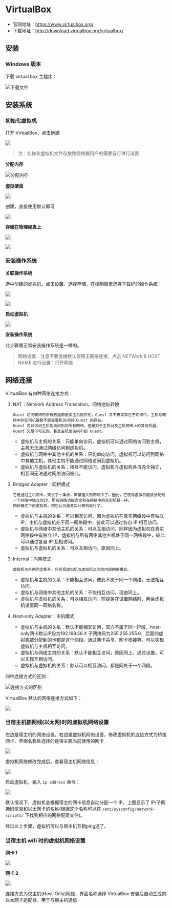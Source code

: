 # VirtualBox

- 官网地址：<https://www.virtualbox.org/>
- 下载地址：<http://download.virtualbox.org/virtualbox/>

## 安装

### Windows 版本

下载 virtual box 主程序：

![下载文件](images/README-20210311150457.png)

## 安装系统

### 初始化虚拟机

打开 VirtualBox，点击新建

![](images/README-20210311151930.png)

> 注：名称和虚拟机文件存放路径根据用户的需要自行进行设置

**分配内存**

![分配内存](images/README-20210311152203.png)

**虚拟硬盘**

![](images/README-20210311152323.png)

创建，直接使用默认即可

![](images/README-20210311152431.png)

**存储在物理硬盘上**

![](images/README-20210311152514.png)

![](images/README-20210311152555.png)

### 安装操作系统

**关联操作系统**

选中创建的虚拟机，点击设置，选择存储，在控制器里选择下载好的操作系统：

![](images/README-20210311153942.png)

![](images/README-20210311155802.png)

**启动虚拟机**

![](images/README-20210311155745.png)

**安装操作系统**

此步骤跟正常安装操作系统是一样的。

> 网络设置，注意不要直接默认使用无网络连接，点击 NETWork & HOST NAME 进行设置：打开网络

## 网络连接

VirtualBox 有四种网络连接方式：

1. NAT：Network Address Translation，网络地址转换
   ```
   Guest 访问网络的所有数据都是由主机提供的，Guest 并不真实存在于网络中，主机与网络中的任何机器都不能查看和访问到 Guest 的存在。
   Guest 可以访问主机能访问到的所有网络，但是对于主机以及主机网络上的其他机器，Guest 又是不可见的，甚至主机也访问不到 Guest。
   ```

   - 虚拟机与主机的关系：只能单向访问，虚拟机可以通过网络访问到主机，主机无法通过网络访问到虚拟机。
   - 虚拟机与网络中其他主机的关系：只能单向访问，虚拟机可以访问到网络中其他主机，其他主机不能通过网络访问到虚拟机。
   - 虚拟机与虚拟机的关系：相互不能访问，虚拟机与虚拟机各自完全独立，相互间无法通过网络访问彼此。
2. Bridged Adapter：网桥模式
   ```
   它是通过主机网卡，架设了一条桥，直接连入到网络中了。因此，它使得虚拟机能被分配到一个网络中独立的IP，所有网络功能完全和在网络中的真实机器一样。
   网桥模式下的虚拟机，把它认为是真实计算机就行了。
   ```
   
   - 虚拟机与主机的关系：可以相互访问，因为虚拟机在真实网络段中有独立 IP，主机与虚拟机处于同一网络段中，彼此可以通过各自 IP 相互访问。
   - 虚拟机与网络中其他主机的关系：可以互相访问，同样因为虚拟机在真实网络段中有独立 IP，虚拟机与所有网络其他主机处于同一网络段中，彼此可以通过各自 IP 互相访问。
   - 虚拟机与虚拟机的关系：可以互相访问，原因同上。
3. Internal：内网模式
   ```
   虚拟机与外网完全断开，只实现虚拟机与虚拟机之间的内部网络模式。
   ```

   - 虚拟机与主机的关系：不能相互访问，彼此不属于同一个网络，无法相互访问。
   - 虚拟机与网络中其他主机的关系：不能相互访问，理由同上。
   - 虚拟机与虚拟机的关系：可以相互访问，前提是在设置网络时，两台虚拟机设置同一网络名称。
4. Host-only Adapter：主机模式
   - 虚拟机与主机的关系：默认不能相互访问，双方不属于同一IP段，host-only网卡默认IP段为192.168.56.X 子网掩码为255.255.255.0，后面的虚拟机被分配到的也都是这个网段。通过网卡共享、网卡桥接等，可以实现虚拟机与主机相互访问。
   - 虚拟机与网络主机的关系：默认不能相互访问，原因同上，通过设置，可以实现互相访问。
   - 虚拟机与虚拟机的关系：默认可以相互访问，都是同处于一个网段。

四种连接方式的区别：

![连接方式的区别](images/README-20210311161148.png)

VirtualBox 默认的网络连接方式如下：

![](images/README-20210311163230.png)

### 当宿主机插网线(以太网)时的虚拟机网络设置

左边是宿主机的网络设置，右边是虚拟机网络设置，修改虚拟机的连接方式为桥接网卡、界面名称处选择的是宿主机当前使用的网卡

![](images/README-20210311162733.png)

虚拟机网络修改完成后，查看宿主机网络信息：

![](images/README-20210311163301.png)

启动虚拟机，输入 `ip address` 命令：

![](images/README-20210311163343.png)

默认情况下，虚拟机会根据宿主的网卡信息自动分配一个 IP，上图显示了 IP/子网掩码信息和以太网卡的名称(根据这个名称可以在 `/etc/sysconfig/network-scripts/` 下找到相应的网络配置文件)。

经过以上步骤，虚拟机可以与宿主机互相ping通了。

### 当宿主机 wifi 时的虚拟机网络设置

**网卡 1**

![](images/README-20210311163821.png)

**网卡 2**

![](images/README-20210311163833.png)

连接方式为仅主机(Host-Only)网络，界面名称选择 VirtualBox 安装后自动生成的以太网卡适配器，用于与宿主机通信